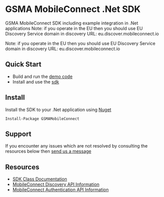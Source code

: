 # GSMA MobileConnect .Net SDK

GSMA MobileConnect SDK including example integration in .Net applications
Note: if you operate in the EU then you should use EU Discovery Service domain in discovery URL: eu.discover.mobileconnect.io

Note: if you operate in the EU then you should use EU Discovery Service domain in discovery URL: eu.discover.mobileconnect.io

## Quick Start

- Build and run the [demo code](mobile-connect-demos/)
- Install and use the [sdk](mobile-connect-sdk/)

## Install

Install the SDK to your .Net application using [Nuget](https://www.nuget.org/packages/GSMAMobileConnect)

```posh
Install-Package GSMAMobileConnect
```

## Support

If you encounter any issues which are not resolved by consulting the resources below then [send us a message](https://developer.mobileconnect.io/content/contact-us)

## Resources

- [SDK Class Documentation](docs/README.md)
- [MobileConnect Discovery API Information](https://developer.mobileconnect.io/content/discovery-api-0)
- [MobileConnect Authentication API Information](https://developer.mobileconnect.io/content/mobile-connect-api)
